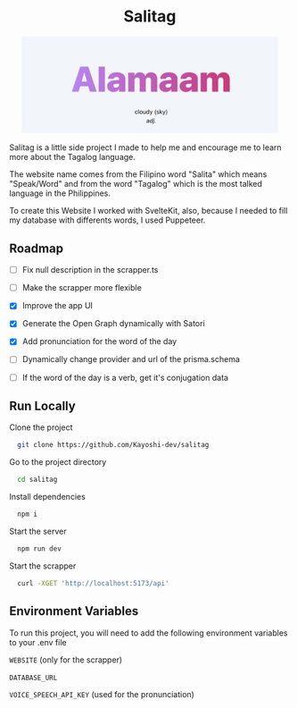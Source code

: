 <h1 align="center">Salitag</h1>

<p align="center">
  <img width="460" src="./static/preview.png">
</p>

Salitag is a little side project I made to help me and encourage me to learn more about the Tagalog language.

The website name comes from the Filipino word "Salita" which means "Speak/Word" and from the word "Tagalog" which is the most talked language in the Philippines.

To create this Website I worked with SvelteKit, also, because I needed to fill my database with differents words, I used Puppeteer.

## Roadmap

- [ ] Fix null description in the scrapper.ts

- [ ] Make the scrapper more flexible

- [x] Improve the app UI

- [x] Generate the Open Graph dynamically with Satori

- [x] Add pronunciation for the word of the day

- [ ] Dynamically change provider and url of the prisma.schema

- [ ] If the word of the day is a verb, get it's conjugation data

## Run Locally

Clone the project

```bash
  git clone https://github.com/Kayoshi-dev/salitag
```

Go to the project directory

```bash
  cd salitag
```

Install dependencies

```bash
  npm i
```

Start the server

```bash
  npm run dev
```

Start the scrapper

```bash
  curl -XGET 'http://localhost:5173/api'
```

## Environment Variables

To run this project, you will need to add the following environment variables to your .env file

`WEBSITE` (only for the scrapper)

`DATABASE_URL`

`VOICE_SPEECH_API_KEY` (used for the pronunciation)
